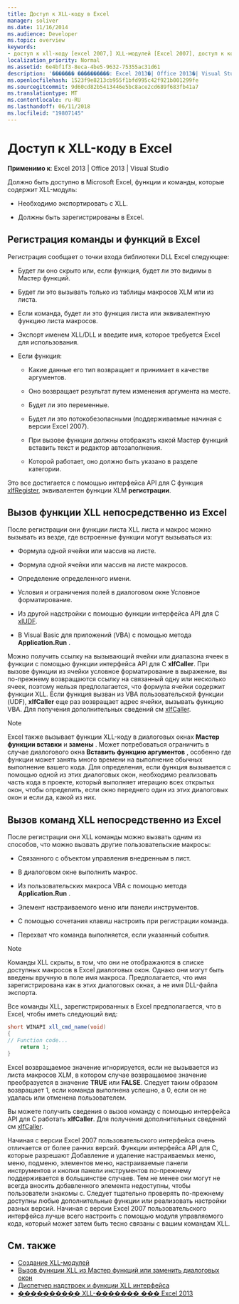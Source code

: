 ```yaml
---
title: Доступ к XLL-коду в Excel
manager: soliver
ms.date: 11/16/2014
ms.audience: Developer
ms.topic: overview
keywords:
- доступ к xll-коду [excel 2007,] XLL-модулей [Excel 2007], доступ к кода, команды [Excel 2007], регистрация, функции [Excel 2007], регистрация, звонок XLL-модулей для Excel, регистрация команды [Excel 2007], регистрация функций [Excel 2007]
localization_priority: Normal
ms.assetid: 6e4bf1f3-8eca-4be5-9632-75355ac31d61
description: '������� ����������: Excel 2013�| Office 2013�| Visual Studio'
ms.openlocfilehash: 1523f9e8213cb955f1bfd995c42f921b001299fe
ms.sourcegitcommit: 9d60cd82b5413446e5bc8ace2cd689f683fb41a7
ms.translationtype: MT
ms.contentlocale: ru-RU
ms.lasthandoff: 06/11/2018
ms.locfileid: "19807145"
---
```

# <a name="accessing-xll-code-in-excel"></a>Доступ к XLL-коду в Excel

**Применимо к**: Excel 2013 | Office 2013 | Visual Studio 
  
Должно быть доступно в Microsoft Excel, функции и команды, которые содержит XLL-модуль:
  
- Необходимо экспортировать с XLL.
    
- Должны быть зарегистрированы в Excel.
    
## <a name="registering-functions-and-commands-with-excel"></a>Регистрация команды и функций в Excel

Регистрация сообщает о точки входа библиотеки DLL Excel следующее:
  
- Будет ли оно скрыто или, если функция, будет ли это видимы в Мастер функций.
    
- Будет ли это вызывать только из таблицы макросов XLM или из листа.
    
- Если команда, будет ли это функция листа или эквивалентную функцию листа макросов.
    
- Экспорт именем XLL/DLL и введите имя, которое требуется Excel для использования.
    
- Если функция:
    
  - Какие данные его тип возвращает и принимает в качестве аргументов.
    
  - Оно возвращает результат путем изменения аргумента на месте.
    
  - Будет ли это переменные.
    
  - Будет ли это потокобезопасными (поддерживаемые начиная с версии Excel 2007).
    
  - При вызове функции должны отображать какой Мастер функций вставить текст и редактор автозаполнения.
    
  - Которой работает, оно должно быть указано в разделе категории.
    
Это все достигается с помощью интерфейса API для C функция [xlfRegister](xlfregister-form-1.md), эквивалентен функции XLM **регистрации**.
  
## <a name="calling-xll-functions-directly-from-excel"></a>Вызов функции XLL непосредственно из Excel

После регистрации они функции листа XLL листа и макрос можно вызывать из везде, где встроенные функции могут вызываться из:
  
- Формула одной ячейки или массив на листе.
    
- Формула одной ячейки или массив на листе макросов.
    
- Определение определенного имени.
    
- Условия и ограничения полей в диалоговом окне Условное форматирование.
    
- Из другой надстройки с помощью функции интерфейса API для C [xlUDF](xludf.md).
    
- В Visual Basic для приложений (VBA) с помощью метода **Application.Run** . 
    
Можно получить ссылку на вызывающий ячейки или диапазона ячеек в функции с помощью функции интерфейса API для C **xlfCaller**. При вызове функции из ячейки условное форматирование в выражение, вы по-прежнему возвращаются ссылку на связанный одну или несколько ячеек, поэтому нельзя предполагается, что формула ячейки содержит функции XLL. Если функция вызван из VBA пользовательской функции (UDF), **xlfCaller** еще раз возвращает адрес ячейки, вызывать функцию VBA. Для получения дополнительных сведений см [xlfCaller](xlfcaller.md).
  
> [!NOTE]
> Excel также вызывает функции XLL-коду в диалоговых окнах **Мастер функции вставки** и **замены** . Может потребоваться ограничить в случае диалогового окна **Вставить функцию аргументов** , особенно где функции может занять много времени на выполнение обычных выполнение вашего кода. Для определения, если функция вызывается с помощью одной из этих диалоговых окон, необходимо реализовать часть кода в проекте, который выполняет итерацию всех открытых окон, чтобы определить, если окно переднего один из этих диалоговых окон и если да, какой из них. 
  
## <a name="calling-xll-commands-directly-from-excel"></a>Вызов команд XLL непосредственно из Excel

После регистрации они XLL команды можно вызвать одним из способов, что можно вызвать другие пользовательские макросы:
  
- Связанного с объектом управления внедренным в лист.
    
- В диалоговом окне выполнить макрос.
    
- Из пользовательских макроса VBA с помощью метода **Application.Run** . 
    
- Элемент настраиваемого меню или панели инструментов.
    
- С помощью сочетания клавиш настроить при регистрации команда.
    
- Перехват что команда выполняется, если указанный события.
    
> [!NOTE]
> Команды XLL скрыты, в том, что они не отображаются в списке доступных макросов в Excel диалоговых окон. Однако они могут быть введены вручную в поле имя макроса. Предполагается, что имя зарегистрирована как в этих диалоговых окнах, а не имя DLL-файла экспорта. 
  
Все команды XLL, зарегистрированных в Excel предполагается, что в Excel, чтобы иметь следующий вид:
  
```cs
short WINAPI xll_cmd_name(void)
{
// Function code...
    return 1;
}

```

Excel возвращаемое значение игнорируется, если не вызывается из листа макросов XLM, в котором случае возвращаемое значение преобразуется в значение **TRUE** или **FALSE**. Следует таким образом возвращает 1, если команда выполнена успешно, а 0, если он не удалась или отменена пользователем.
  
Вы можете получить сведения о вызов команду с помощью интерфейса API для C работать **xlfCaller**. Для получения дополнительных сведений см [xlfCaller](xlfcaller.md).
  
Начиная с версии Excel 2007 пользовательского интерфейса очень отличается от более ранних версий. Функции интерфейса API для C, которые разрешают Добавление и удаление настраиваемых меню, меню, подменю, элементов меню, настраиваемые панели инструментов и кнопки панели инструментов по-прежнему поддерживается в большинстве случаев. Тем не менее они могут не всегда вносить добавленного элемента недоступны, чтобы пользователи знакомы с. Следует тщательно проверять по-прежнему доступны любые дополнительные функции или реализовать настройки разных версий. Начиная с версии Excel 2007 пользовательского интерфейса лучше всего настроить с помощью модуля управляемого кода, который может затем быть тесно связаны с вашим командам XLL.
  
## <a name="see-also"></a>См. также

- [Создание XLL-модулей](creating-xlls.md)
- [Вызов функции XLL из Мастер функций или заменить диалоговых окон](how-to-call-xll-functions-from-the-function-wizard-or-replace-dialog-boxes.md)
- [Диспетчер надстроек и функции XLL интерфейса](add-in-manager-and-xll-interface-functions.md)
- [���������� XLL-������� ��� Excel 2013](developing-excel-xlls.md)




